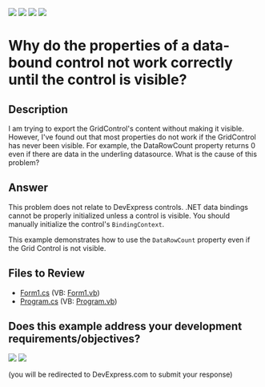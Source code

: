 <!-- default badges list -->
![](https://img.shields.io/endpoint?url=https://codecentral.devexpress.com/api/v1/VersionRange/128615602/13.1.4%2B)
[![](https://img.shields.io/badge/Open_in_DevExpress_Support_Center-FF7200?style=flat-square&logo=DevExpress&logoColor=white)](https://supportcenter.devexpress.com/ticket/details/E2582)
[![](https://img.shields.io/badge/📖_How_to_use_DevExpress_Examples-e9f6fc?style=flat-square)](https://docs.devexpress.com/GeneralInformation/403183)
[![](https://img.shields.io/badge/💬_Leave_Feedback-feecdd?style=flat-square)](#does-this-example-address-your-development-requirementsobjectives)
<!-- default badges end -->

# Why do the properties of a data-bound control not work correctly until the control is visible?

## Description

I am trying to export the GridControl's content without making it visible. However, I've found out that most properties do not work if the GridControl has never been visible. For example, the DataRowCount property returns 0 even if there are data in the underling datasource. What is the cause of this problem?


## Answer
This problem does not relate to DevExpress controls. .NET data bindings cannot be properly initialized unless a control is visible. You should manually initialize the control's `BindingContext`.

This example demonstrates how to use the `DataRowCount` property even if the Grid Control is not visible.


## Files to Review

* [Form1.cs](./CS/WindowsApplication1/Form1.cs) (VB: [Form1.vb](./VB/WindowsApplication1/Form1.vb))
* [Program.cs](./CS/WindowsApplication1/Program.cs) (VB: [Program.vb](./VB/WindowsApplication1/Program.vb))
<!-- feedback -->
## Does this example address your development requirements/objectives?

[<img src="https://www.devexpress.com/support/examples/i/yes-button.svg"/>](https://www.devexpress.com/support/examples/survey.xml?utm_source=github&utm_campaign=why-data-bound-controls-properties-work-incorrectly-until-a-control-become-visible-e2582&~~~was_helpful=yes) [<img src="https://www.devexpress.com/support/examples/i/no-button.svg"/>](https://www.devexpress.com/support/examples/survey.xml?utm_source=github&utm_campaign=why-data-bound-controls-properties-work-incorrectly-until-a-control-become-visible-e2582&~~~was_helpful=no)

(you will be redirected to DevExpress.com to submit your response)
<!-- feedback end -->
